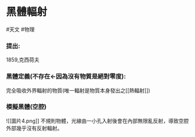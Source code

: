 # 黑體輻射
#天文 #物理
### 提出: 
1859,克西荷夫

### 黑體定義(不存在<-因為沒有物質是絕對零度): 
完全吸收外界輻射的物質(唯一輻射是物質本身發出之[[熱輻射]])
### 模擬黑體(空腔)
![[圖片4.png]]
不規則物體，光線由一小孔入射後會在內部無限亂反射，導致空腔外部幾乎沒有反射輻射。
